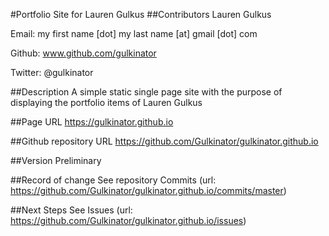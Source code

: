 #Portfolio Site for Lauren Gulkus
##Contributors
Lauren Gulkus

  Email: my first name [dot] my last name [at] gmail [dot] com
  
  Github: www.github.com/gulkinator
  
  Twitter: @gulkinator

##Description
A simple static single page site with the purpose of displaying the portfolio items of Lauren Gulkus

##Page URL
https://gulkinator.github.io

##Github repository URL
https://github.com/Gulkinator/gulkinator.github.io

##Version
Preliminary

##Record of change
See repository Commits (url: https://github.com/Gulkinator/gulkinator.github.io/commits/master)

##Next Steps
See Issues (url: https://github.com/Gulkinator/gulkinator.github.io/issues)

